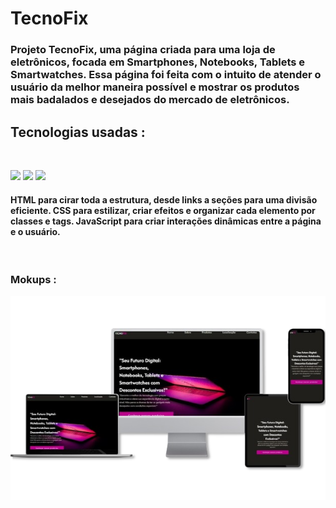 # TecnoFix 

### Projeto TecnoFix, uma página criada para uma loja de eletrônicos, focada em Smartphones, Notebooks, Tablets e Smartwatches. Essa página foi feita com o intuito de atender o usuário da melhor maneira possível e mostrar os produtos mais badalados e desejados do mercado de eletrônicos.

## Tecnologias usadas :
<br>
<p>
  <img src="https://img.shields.io/badge/HTML5-E34F26?style=for-the-badge&logo=html5&logoColor=white" height="35px" />
  <img src="https://img.shields.io/badge/CSS3-1572B6?style=for-the-badge&logo=css3&logoColor=white" height="35px" />
  <img src="https://img.shields.io/badge/JavaScript-F7DF1E?style=for-the-badge&logo=javascript&logoColor=black" height="35px" /> 
</p>
<h4>
   HTML para cirar toda a estrutura, desde links a seções para uma divisão eficiente. 
   CSS para estilizar, criar efeitos e organizar cada elemento por classes e tags.
   JavaScript para criar interações dinâmicas entre a página e o usuário.
</h4>
<br>
<h3>Mokups :</h3>
<img src="https://raw.githubusercontent.com/ailtonjunior11/tecnofix.github.io/5a92f76e6e57cf37471cbf914c556c8a87307959/img/mokups.png" />
